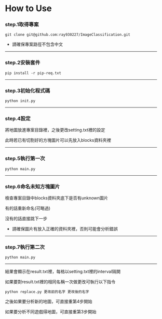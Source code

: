 How to Use
===

### **step.1取得專案**  
```
git clone git@github.com:ray930227/ImageClassification.git
```
- 請確保專案路徑不包含中文
---
### **step.2安裝套件**
```
pip install -r pip-req.txt 
```
---
### **step.3初始化程式碼**

```
python init.py
```

---
### **step.4設定**

將地圖放進專案目錄裡，之後更改setting.txt裡的設定

此時若已有切割好的方塊圖片可以先放入blocks資料夾裡

---
### **step.5執行第一次**
```
python main.py
```
---
### **step.6命名未知方塊圖片**

檢查專案目錄中blocks資料夾底下是否有unknown圖片

有的話重新命名(可略過)

沒有的話直接跳下一步

- 請確保圖片有放入正確的資料夾裡，否則可能會分析錯誤
---
### **step.7執行第二次**
```
python main.py
```
---

結果會顯示在result.txt裡，每格以setting.txt裡的interval隔開

如果要對result.txt裡的相同名稱一次做更改可執行以下指令

```
python replace.py 更改前的名字 更改後的名字
```

之後如果要分析新的地圖，可直接重第4步開始

如果要分析不同遊戲得地圖，可直接重第3步開始
